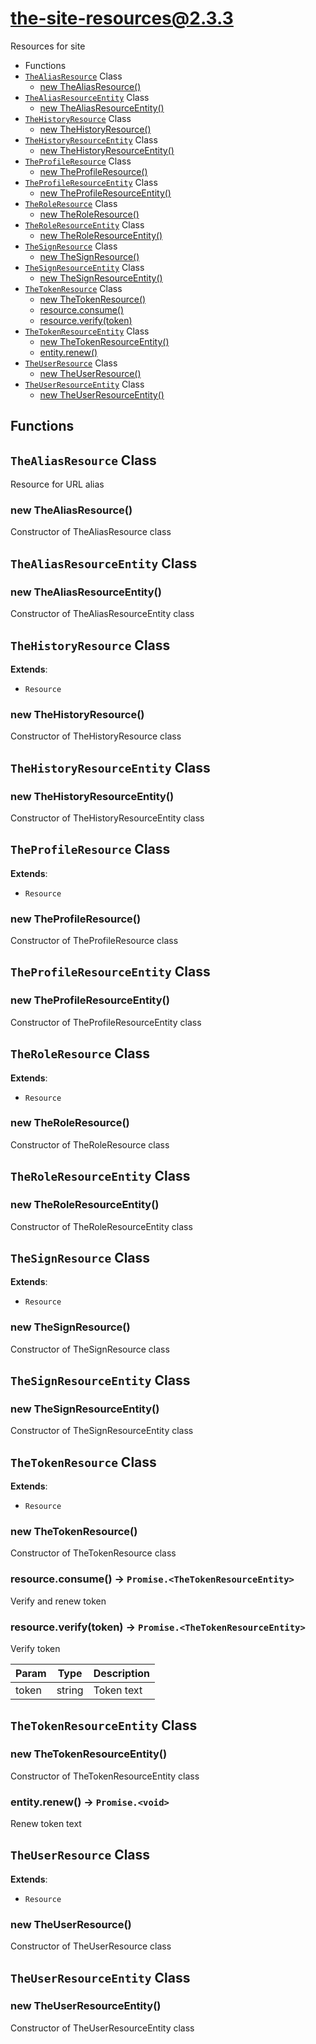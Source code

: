 <!-- // Code generated by coz. DO NOT EDIT. -->
# the-site-resources@2.3.3

Resources for site

+ Functions
+ [`TheAliasResource`](#the-site-resources-classes) Class
  + [new TheAliasResource()](#the-site-resources-classes-the-alias-resource-constructor)
+ [`TheAliasResourceEntity`](#the-site-resources-classes) Class
  + [new TheAliasResourceEntity()](#the-site-resources-classes-the-alias-resource-entity-constructor)
+ [`TheHistoryResource`](#the-site-resources-classes) Class
  + [new TheHistoryResource()](#the-site-resources-classes-the-history-resource-constructor)
+ [`TheHistoryResourceEntity`](#the-site-resources-classes) Class
  + [new TheHistoryResourceEntity()](#the-site-resources-classes-the-history-resource-entity-constructor)
+ [`TheProfileResource`](#the-site-resources-classes) Class
  + [new TheProfileResource()](#the-site-resources-classes-the-profile-resource-constructor)
+ [`TheProfileResourceEntity`](#the-site-resources-classes) Class
  + [new TheProfileResourceEntity()](#the-site-resources-classes-the-profile-resource-entity-constructor)
+ [`TheRoleResource`](#the-site-resources-classes) Class
  + [new TheRoleResource()](#the-site-resources-classes-the-role-resource-constructor)
+ [`TheRoleResourceEntity`](#the-site-resources-classes) Class
  + [new TheRoleResourceEntity()](#the-site-resources-classes-the-role-resource-entity-constructor)
+ [`TheSignResource`](#the-site-resources-classes) Class
  + [new TheSignResource()](#the-site-resources-classes-the-sign-resource-constructor)
+ [`TheSignResourceEntity`](#the-site-resources-classes) Class
  + [new TheSignResourceEntity()](#the-site-resources-classes-the-sign-resource-entity-constructor)
+ [`TheTokenResource`](#the-site-resources-classes) Class
  + [new TheTokenResource()](#the-site-resources-classes-the-token-resource-constructor)
  + [resource.consume()](#the-site-resources-classes-the-token-resource-consume)
  + [resource.verify(token)](#the-site-resources-classes-the-token-resource-verify)
+ [`TheTokenResourceEntity`](#the-site-resources-classes) Class
  + [new TheTokenResourceEntity()](#the-site-resources-classes-the-token-resource-entity-constructor)
  + [entity.renew()](#the-site-resources-classes-the-token-resource-entity-renew)
+ [`TheUserResource`](#the-site-resources-classes) Class
  + [new TheUserResource()](#the-site-resources-classes-the-user-resource-constructor)
+ [`TheUserResourceEntity`](#the-site-resources-classes) Class
  + [new TheUserResourceEntity()](#the-site-resources-classes-the-user-resource-entity-constructor)

## Functions



<a class='md-heading-link' name="the-site-resources-classes"></a>

## `TheAliasResource` Class

Resource for URL alias




<a class='md-heading-link' name="the-site-resources-classes-the-alias-resource-constructor" ></a>

### new TheAliasResource()

Constructor of TheAliasResource class



<a class='md-heading-link' name="the-site-resources-classes"></a>

## `TheAliasResourceEntity` Class






<a class='md-heading-link' name="the-site-resources-classes-the-alias-resource-entity-constructor" ></a>

### new TheAliasResourceEntity()

Constructor of TheAliasResourceEntity class



<a class='md-heading-link' name="the-site-resources-classes"></a>

## `TheHistoryResource` Class



**Extends**: 

+ `Resource`



<a class='md-heading-link' name="the-site-resources-classes-the-history-resource-constructor" ></a>

### new TheHistoryResource()

Constructor of TheHistoryResource class



<a class='md-heading-link' name="the-site-resources-classes"></a>

## `TheHistoryResourceEntity` Class






<a class='md-heading-link' name="the-site-resources-classes-the-history-resource-entity-constructor" ></a>

### new TheHistoryResourceEntity()

Constructor of TheHistoryResourceEntity class



<a class='md-heading-link' name="the-site-resources-classes"></a>

## `TheProfileResource` Class



**Extends**: 

+ `Resource`



<a class='md-heading-link' name="the-site-resources-classes-the-profile-resource-constructor" ></a>

### new TheProfileResource()

Constructor of TheProfileResource class



<a class='md-heading-link' name="the-site-resources-classes"></a>

## `TheProfileResourceEntity` Class






<a class='md-heading-link' name="the-site-resources-classes-the-profile-resource-entity-constructor" ></a>

### new TheProfileResourceEntity()

Constructor of TheProfileResourceEntity class



<a class='md-heading-link' name="the-site-resources-classes"></a>

## `TheRoleResource` Class



**Extends**: 

+ `Resource`



<a class='md-heading-link' name="the-site-resources-classes-the-role-resource-constructor" ></a>

### new TheRoleResource()

Constructor of TheRoleResource class



<a class='md-heading-link' name="the-site-resources-classes"></a>

## `TheRoleResourceEntity` Class






<a class='md-heading-link' name="the-site-resources-classes-the-role-resource-entity-constructor" ></a>

### new TheRoleResourceEntity()

Constructor of TheRoleResourceEntity class



<a class='md-heading-link' name="the-site-resources-classes"></a>

## `TheSignResource` Class



**Extends**: 

+ `Resource`



<a class='md-heading-link' name="the-site-resources-classes-the-sign-resource-constructor" ></a>

### new TheSignResource()

Constructor of TheSignResource class



<a class='md-heading-link' name="the-site-resources-classes"></a>

## `TheSignResourceEntity` Class






<a class='md-heading-link' name="the-site-resources-classes-the-sign-resource-entity-constructor" ></a>

### new TheSignResourceEntity()

Constructor of TheSignResourceEntity class



<a class='md-heading-link' name="the-site-resources-classes"></a>

## `TheTokenResource` Class



**Extends**: 

+ `Resource`



<a class='md-heading-link' name="the-site-resources-classes-the-token-resource-constructor" ></a>

### new TheTokenResource()

Constructor of TheTokenResource class



<a class='md-heading-link' name="the-site-resources-classes-the-token-resource-consume" ></a>

### resource.consume() -> `Promise.<TheTokenResourceEntity>`

Verify and renew token

<a class='md-heading-link' name="the-site-resources-classes-the-token-resource-verify" ></a>

### resource.verify(token) -> `Promise.<TheTokenResourceEntity>`

Verify token

| Param | Type | Description |
| ----- | --- | -------- |
| token | string | Token text |


<a class='md-heading-link' name="the-site-resources-classes"></a>

## `TheTokenResourceEntity` Class






<a class='md-heading-link' name="the-site-resources-classes-the-token-resource-entity-constructor" ></a>

### new TheTokenResourceEntity()

Constructor of TheTokenResourceEntity class



<a class='md-heading-link' name="the-site-resources-classes-the-token-resource-entity-renew" ></a>

### entity.renew() -> `Promise.<void>`

Renew token text

<a class='md-heading-link' name="the-site-resources-classes"></a>

## `TheUserResource` Class



**Extends**: 

+ `Resource`



<a class='md-heading-link' name="the-site-resources-classes-the-user-resource-constructor" ></a>

### new TheUserResource()

Constructor of TheUserResource class



<a class='md-heading-link' name="the-site-resources-classes"></a>

## `TheUserResourceEntity` Class






<a class='md-heading-link' name="the-site-resources-classes-the-user-resource-entity-constructor" ></a>

### new TheUserResourceEntity()

Constructor of TheUserResourceEntity class





